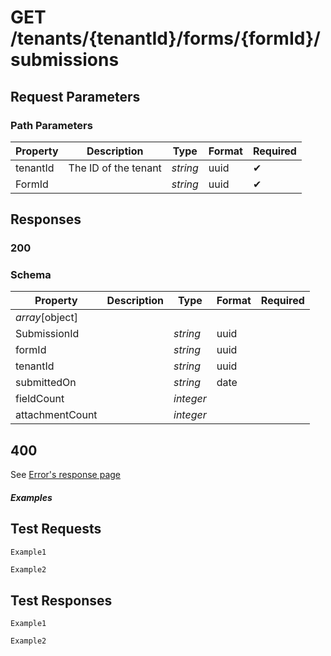 # **GET**   /tenants/{tenantId}/forms/{formId}/submissions

## __Request Parameters__

### Path Parameters

   | Property | Description          | Type     | Format | Required |
   | -------- | -------------------- | -------- | ------ | ----------- |
   | tenantId | The ID of the tenant | _string_ | uuid   | ✔           |
   | FormId   |                      | _string_ | uuid   | ✔           |
## __Responses__

### __200__

### Schema

| Property        | Description | Type      | Format | Required |
| --------------- | ----------- | --------- | ------ | ----------- |
| _array_[object] |             |           |        |             |
| SubmissionId    |             | _string_  | uuid   |             |
| formId          |             | _string_  | uuid   |             |
| tenantId        |             | _string_  | uuid   |             |
| submittedOn     |             | _string_  | date   |             |
| fieldCount      |             | _integer_ |        |             |
| attachmentCount |             | _integer_ |        |             |

## 400

See [Error's response page](errors.md)

##### Examples

## __Test Requests__

```cURL tab= 
Example1
```

```C# tab=
Example2
```

## __Test Responses__

```cURL tab= 
Example1
```

```C# tab=
Example2
```
